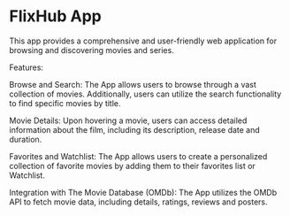 # FlixHub App
This app provides a comprehensive and user-friendly web application for browsing and discovering movies and series.

Features:

Browse and Search: The App allows users to browse through a vast collection of movies. Additionally, users can utilize the search functionality to find specific movies by title.

Movie Details: Upon hovering a movie, users can access detailed information about the film, including its description, release date and duration.

Favorites and Watchlist: The App allows users to create a personalized collection of favorite movies by adding them to their favorites list or Watchlist.

Integration with The Movie Database (OMDb): The App utilizes the OMDb API to fetch movie data, including details, ratings, reviews and posters.
